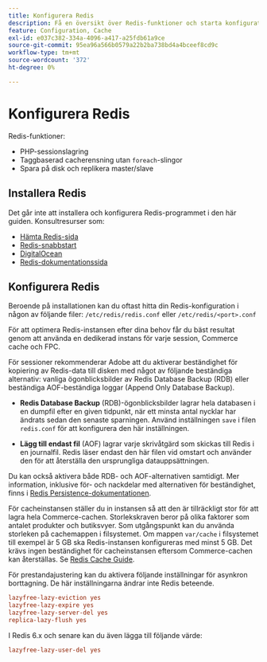 ```yaml
---
title: Konfigurera Redis
description: Få en översikt över Redis-funktioner och starta konfigurationen av Redis.
feature: Configuration, Cache
exl-id: e037c382-334a-4096-a417-a25fdb61a9ce
source-git-commit: 95ea96a566b0579a22b2ba738bd4a4bceef8cd9c
workflow-type: tm+mt
source-wordcount: '372'
ht-degree: 0%

---
```


# Konfigurera Redis

Redis-funktioner:

- PHP-sessionslagring
- Taggbaserad cacherensning utan `foreach`-slingor
- Spara på disk och replikera master/slave

## Installera Redis

Det går inte att installera och konfigurera Redis-programmet i den här guiden. Konsultresurser som:

- [Hämta Redis-sida](https://redis.io/download)
- [Redis-snabbstart](https://redis.io/docs/getting-started/)
- [DigitalOcean](https://www.digitalocean.com/community/tutorials/how-to-install-and-use-redis)
- [Redis-dokumentationssida](https://redis.io/docs)

## Konfigurera Redis

Beroende på installationen kan du oftast hitta din Redis-konfiguration i någon av följande filer: `/etc/redis/redis.conf` eller `/etc/redis/<port>.conf`

För att optimera Redis-instansen efter dina behov får du bäst resultat genom att använda en dedikerad instans för varje session, Commerce cache och FPC.

För sessioner rekommenderar Adobe att du aktiverar beständighet för kopiering av Redis-data till disken med något av följande beständiga alternativ: vanliga ögonblicksbilder av Redis Database Backup (RDB) eller beständiga AOF-beständiga loggar (Append Only Database Backup).

- **Redis Database Backup** (RDB)-ögonblicksbilder lagrar hela databasen i en dumpfil efter en given tidpunkt, när ett minsta antal nycklar har ändrats sedan den senaste sparningen. Använd inställningen `save` i filen `redis.conf` för att konfigurera den här inställningen.

- **Lägg till endast fil** (AOF) lagrar varje skrivåtgärd som skickas till Redis i en journalfil. Redis läser endast den här filen vid omstart och använder den för att återställa den ursprungliga datauppsättningen.

Du kan också aktivera både RDB- och AOF-alternativen samtidigt. Mer information, inklusive för- och nackdelar med alternativen för beständighet, finns i [Redis Persistence-dokumentationen](https://redis.io/topics/persistence).

För cacheinstansen ställer du in instansen så att den är tillräckligt stor för att lagra hela Commerce-cachen. Storlekskraven beror på olika faktorer som antalet produkter och butiksvyer. Som utgångspunkt kan du använda storleken på cachemappen i filsystemet. Om mappen `var/cache` i filsystemet till exempel är 5 GB ska Redis-instansen konfigureras med minst 5 GB. Det krävs ingen beständighet för cacheinstansen eftersom Commerce-cachen kan återställas. Se [Redis Cache Guide](https://redis.io/docs/latest/develop/use/).

För prestandajustering kan du aktivera följande inställningar för asynkron borttagning. De här inställningarna ändrar inte Redis beteende.

```ini
lazyfree-lazy-eviction yes
lazyfree-lazy-expire yes
lazyfree-lazy-server-del yes
replica-lazy-flush yes
```

I Redis 6.x och senare kan du även lägga till följande värde:

```ini
lazyfree-lazy-user-del yes
```
